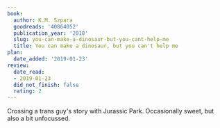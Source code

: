 ```yaml
---
book:
  author: K.M. Szpara
  goodreads: '40864052'
  publication_year: '2018'
  slug: you-can-make-a-dinosaur-but-you-cant-help-me
  title: You can make a dinosaur, but you can't help me
plan:
  date_added: '2019-01-23'
review:
  date_read:
  - 2019-01-23
  did_not_finish: false
  rating: 2
---
```


Crossing a trans guy's story with Jurassic Park. Occasionally sweet, but also a bit unfocussed.
